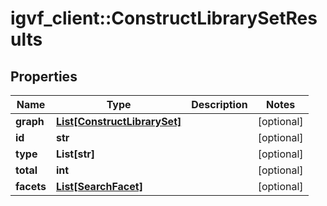 # igvf_client::ConstructLibrarySetResults


## Properties
Name | Type | Description | Notes
------------ | ------------- | ------------- | -------------
**graph** | [**List[ConstructLibrarySet]**](ConstructLibrarySet.md) |  | [optional] 
**id** | **str** |  | [optional] 
**type** | **List[str]** |  | [optional] 
**total** | **int** |  | [optional] 
**facets** | [**List[SearchFacet]**](SearchFacet.md) |  | [optional] 


